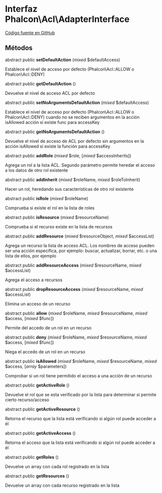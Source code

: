 # Interfaz **Phalcon\\Acl\\AdapterInterface**

<a href="https://github.com/phalcon/cphalcon/blob/master/phalcon/acl/adapterinterface.zep" class="btn btn-default btn-sm">Código fuente en GitHub</a>

## Métodos

abstract public **setDefaultAction** (*mixed* $defaultAccess)

Establece el nivel de acceso por defecto (Phalcon\Acl::ALLOW o Phalcon\Acl::DENY)

abstract public **getDefaultAction** ()

Devuelve el nivel de acceso ACL por defecto

abstract public **setNoArgumentsDefaultAction** (*mixed* $defaultAccess)

Establece el nivel de acceso por defecto (Phalcon\Acl::ALLOW o Phalcon\Acl::DENY) cuando no se reciben argumentos en la acción isAllowed acción si existe func para accessKey

abstract public **getNoArgumentsDefaultAction** ()

Devuelve el nivel de acceso de ACL por defecto sin argumentos en la acción isAllowed si existe la función para accessKey

abstract public **addRole** (*mixed* $role, [*mixed* $accessInherits])

Agrega un rol a la lista ACL. Segundo parámetro permite heredar el acceso a los datos de otro rol existente

abstract public **addInherit** (*mixed* $roleName, *mixed* $roleToInherit)

Hacer un rol, heredando sus características de otro rol existente

abstract public **isRole** (*mixed* $roleName)

Comprueba si existe el rol en la lista de roles

abstract public **isResource** (*mixed* $resourceName)

Comprueba si el recurso existe en la lista de recursos

abstract public **addResource** (*mixed* $resourceObject, *mixed* $accessList)

Agrega un recurso la lista de acceso ACL. Los nombres de acceso pueden ser una acción específica, por ejemplo: buscar, actualizar, borrar, etc. o una lista de ellos, por ejemplo

abstract public **addResourceAccess** (*mixed* $resourceName, *mixed* $accessList)

Agrega el acceso a recursos

abstract public **dropResourceAccess** (*mixed* $resourceName, *mixed* $accessList)

Elimina un acceso de un recurso

abstract public **allow** (*mixed* $roleName, *mixed* $resourceName, *mixed* $access, [*mixed* $func])

Permite del accedo de un rol en un recurso

abstract public **deny** (*mixed* $roleName, *mixed* $resourceName, *mixed* $access, [*mixed* $func])

Niega el accedo de un rol en un recurso

abstract public **isAllowed** (*mixed* $roleName, *mixed* $resourceName, *mixed* $access, [*array* $parameters])

Comprobar si un rol tiene permitido el acceso a una acción de un recurso

abstract public **getActiveRole** ()

Devuelve el rol que se esta verificado por la lista para determinar si permite cierto recurso/acceso

abstract public **getActiveResource** ()

Retorna el recurso que la lista está verificando si algún rol puede acceder a él

abstract public **getActiveAccess** ()

Retorna el acceso que la lista está verificando si algún rol puede acceder a él

abstract public **getRoles** ()

Devuelve un array con cada rol registrado en la lista

abstract public **getResources** ()

Devuelve un array con cada recurso registrado en la lista
